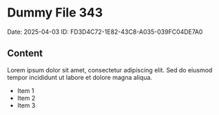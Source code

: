 # Dummy File 343

Date: 2025-04-03
ID: FD3D4C72-1E82-43C8-A035-039FC04DE7A0

## Content

Lorem ipsum dolor sit amet, consectetur adipiscing elit.
Sed do eiusmod tempor incididunt ut labore et dolore magna aliqua.

* Item 1
* Item 2
* Item 3

